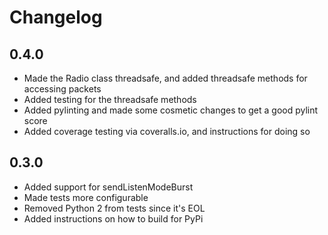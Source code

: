 # Changelog

## 0.4.0
- Made the Radio class threadsafe, and added threadsafe methods for accessing packets
- Added testing for the threadsafe methods
- Added pylinting and made some cosmetic changes to get a good pylint score
- Added coverage testing via coveralls.io, and instructions for doing so

## 0.3.0
- Added support for sendListenModeBurst
- Made tests more configurable
- Removed Python 2 from tests since it's EOL
- Added instructions on how to build for PyPi
